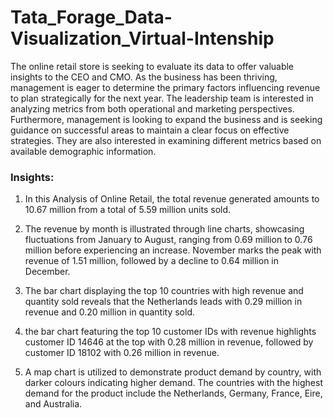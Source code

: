 # Tata_Forage_Data-Visualization_Virtual-Intenship

The online retail store is seeking to evaluate its data to offer valuable insights to the CEO and CMO. As the business has been thriving, management is eager to determine the primary factors influencing revenue to plan strategically for the next year. The leadership team is interested in analyzing metrics from both operational and marketing perspectives. Furthermore, management is looking to expand the business and is seeking guidance on successful areas to maintain a clear focus on effective strategies. They are also interested in examining different metrics based on available demographic information.

### Insights:

1.	In this Analysis of Online Retail, the total revenue generated amounts to 10.67 million from a total of 5.59 million units sold.

2.	The revenue by month is illustrated through line charts, showcasing fluctuations from January to August, ranging from 0.69 million to 0.76 million before experiencing an increase. November marks the peak with revenue of 1.51 million, followed by a decline to 0.64 million in December.
   
3.	The bar chart displaying the top 10 countries with high revenue and quantity sold reveals that the Netherlands leads with 0.29 million in revenue and 0.20 million in quantity sold.
   
4.	the bar chart featuring the top 10 customer IDs with revenue highlights customer ID 14646 at the top with 0.28 million in revenue, followed by customer ID 18102 with 0.26 million in revenue.
   
5.	A map chart is utilized to demonstrate product demand by country, with darker colours indicating higher demand. The countries with the highest demand for the product include the Netherlands, Germany, France, Eire, and Australia.
